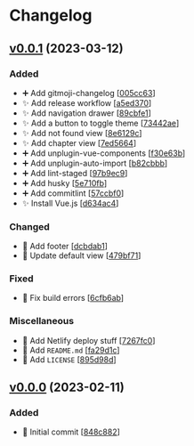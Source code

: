 # Changelog

<a name="0.0.1"></a>
## [v0.0.1](https://github.com/neutron0831/nlp100-ts/compare/v0.0.0...0.0.1) (2023-03-12)

### Added

- ➕ Add gitmoji-changelog [[005cc63](https://github.com/neutron0831/nlp100-ts/commit/005cc63)]
- ✨ Add release workflow [[a5ed370](https://github.com/neutron0831/nlp100-ts/commit/a5ed370)]
- ✨ Add navigation drawer [[89cbfe1](https://github.com/neutron0831/nlp100-ts/commit/89cbfe1)]
- ✨ Add a button to toggle theme [[73442ae](https://github.com/neutron0831/nlp100-ts/commit/73442ae)]
- ✨ Add not found view [[8e6129c](https://github.com/neutron0831/nlp100-ts/commit/8e6129c)]
- ✨ Add chapter view [[7ed5664](https://github.com/neutron0831/nlp100-ts/commit/7ed5664)]
- ➕ Add unplugin-vue-components [[f30e63b](https://github.com/neutron0831/nlp100-ts/commit/f30e63b)]
- ➕ Add unplugin-auto-import [[b82cbbb](https://github.com/neutron0831/nlp100-ts/commit/b82cbbb)]
- ➕ Add lint-staged [[97b9ec9](https://github.com/neutron0831/nlp100-ts/commit/97b9ec9)]
- ➕ Add husky [[5e710fb](https://github.com/neutron0831/nlp100-ts/commit/5e710fb)]
- ➕ Add commitlint [[57ccbf0](https://github.com/neutron0831/nlp100-ts/commit/57ccbf0)]
- ✨ Install Vue.js [[d634ac4](https://github.com/neutron0831/nlp100-ts/commit/d634ac4)]

### Changed

- 💄 Add footer [[dcbdab1](https://github.com/neutron0831/nlp100-ts/commit/dcbdab1)]
- 💄 Update default view [[479bf71](https://github.com/neutron0831/nlp100-ts/commit/479bf71)]

### Fixed

- 💚 Fix build errors [[6cfb6ab](https://github.com/neutron0831/nlp100-ts/commit/6cfb6ab)]

### Miscellaneous

- 🚀 Add Netlify deploy stuff [[7267fc0](https://github.com/neutron0831/nlp100-ts/commit/7267fc0)]
- 📝 Add `README.md` [[fa29d1c](https://github.com/neutron0831/nlp100-ts/commit/fa29d1c)]
- 📄 Add `LICENSE` [[895d98d](https://github.com/neutron0831/nlp100-ts/commit/895d98d)]


<a name="0.0.0"></a>
## [v0.0.0](https://github.com/neutron0831/nlp100-ts/commits/v0.0.0) (2023-02-11)

### Added

- 🎉 Initial commit [[848c882](https://github.com/neutron0831/nlp100-ts/commit/848c882)]


